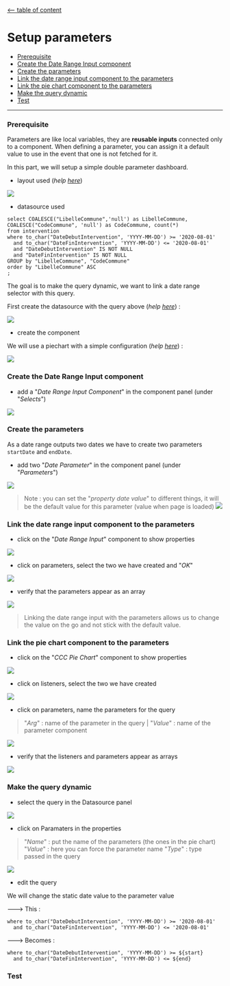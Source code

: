 [<-- table of content](Advanced%20functionalities.md)

# Setup parameters

* [Prerequisite](#prerequisite)
* [Create the Date Range Input component](#create-the-date-range-input-component)
* [Create the parameters](#create-the-parameters)
* [Link the date range input component to the parameters](#link-the-date-range-input-component-to-the-parameters)
* [Link the pie chart component to the parameters](#link-the-pie-chart-component-to-the-parameters)
* [Make the query dynamic](#make-the-query-dynamic)
* [Test](#test)

--- 

### Prerequisite

Parameters are like local variables, they are **reusable inputs** connected only to a component.
When defining a parameter, you can assign it a default value to use in the event that one is not fetched for it.

In this part, we will setup a simple double parameter dashboard.

* layout used (*help [here](Create%20a%20new%20dashboard.md#how-to-customise-the-dashboard-layout)*)

![](https://i.imgur.com/CzD7f51.png)

* datasource used
```
select COALESCE("LibelleCommune",'null') as LibelleCommune, COALESCE("CodeCommune", 'null') as CodeCommune, count(*)
from intervention
where to_char("DateDebutIntervention", 'YYYY-MM-DD') >= '2020-08-01'
  and to_char("DateFinIntervention", 'YYYY-MM-DD') <= '2020-08-01'
  and "DateDebutIntervention" IS NOT NULL
  and "DateFinIntervention" IS NOT NULL
GROUP by "LibelleCommune", "CodeCommune"
order by "LibelleCommune" ASC
;
```

The goal is to make the query dynamic, we want to link a date range selector with this query.

First create the datasource with the query above (*help [here](Create%20a%20datasource.md)*) :

![](https://i.imgur.com/9UHeLOd.png)

* create the component

We will use a piechart with a simple configuration (*help [here](Add%20components.md)*) :

![](https://i.imgur.com/gc7UVG1.png)

### Create the Date Range Input component

* add a "*Date Range Input Component*" in the component panel (under "*Selects*")

![](https://i.imgur.com/wLgVLZ3.png)

### Create the parameters

As a date range outputs two dates we have to create two parameters `startDate` and `endDate`.

* add two "*Date Parameter*" in the component panel (under "*Parameters*")

![](https://i.imgur.com/DLngEYd.png)

> Note : you can set the "*property date value*" to different things, it will be the default value for this parameter (value when page is loaded)
> ![](https://i.imgur.com/v3fiSav.png)

### Link the date range input component to the parameters

* click on the "*Date Range Input*" component to show properties 

![](https://i.imgur.com/e6QyUko.png)

* click on parameters, select the two we have created and "*OK*"

![](https://i.imgur.com/KUFpBap.png)

* verify that the parameters appear as an array

![](https://i.imgur.com/Z4SH59a.png)

> Linking the date range input with the parameters allows us to change the value on the go and not stick with the default value.

### Link the pie chart component to the parameters

* click on the "*CCC Pie Chart*" component to show properties 

![](https://i.imgur.com/Wo9AjJo.png)

* click on listeners, select the two we have created

![](https://i.imgur.com/PFhvdEt.png)

* click on parameters, name the parameters for the query
> "*Arg*" : name of the parameter in the query | "*Value*" : name of the parameter component

![](https://i.imgur.com/m6mUcUv.png)

* verify that the listeners and parameters appear as arrays

![](https://i.imgur.com/eYEA2DR.png)

### Make the query dynamic

* select the query in the Datasource panel

![](https://i.imgur.com/ysrAcEN.png)

* click on Paramaters in the properties
> "*Name*" : put the name of the parameters (the ones in the pie chart)
> "*Value*" : here you can force the parameter name
> "*Type*" : type passed in the query

![](https://i.imgur.com/YCeKz8I.png)

* edit the query

We will change the static date value to the parameter value

---> This :
```
where to_char("DateDebutIntervention", 'YYYY-MM-DD') >= '2020-08-01'
  and to_char("DateFinIntervention", 'YYYY-MM-DD') <= '2020-08-01'
```
---> Becomes :
```
where to_char("DateDebutIntervention", 'YYYY-MM-DD') >= ${start}
  and to_char("DateFinIntervention", 'YYYY-MM-DD') <= ${end}
```

### Test
